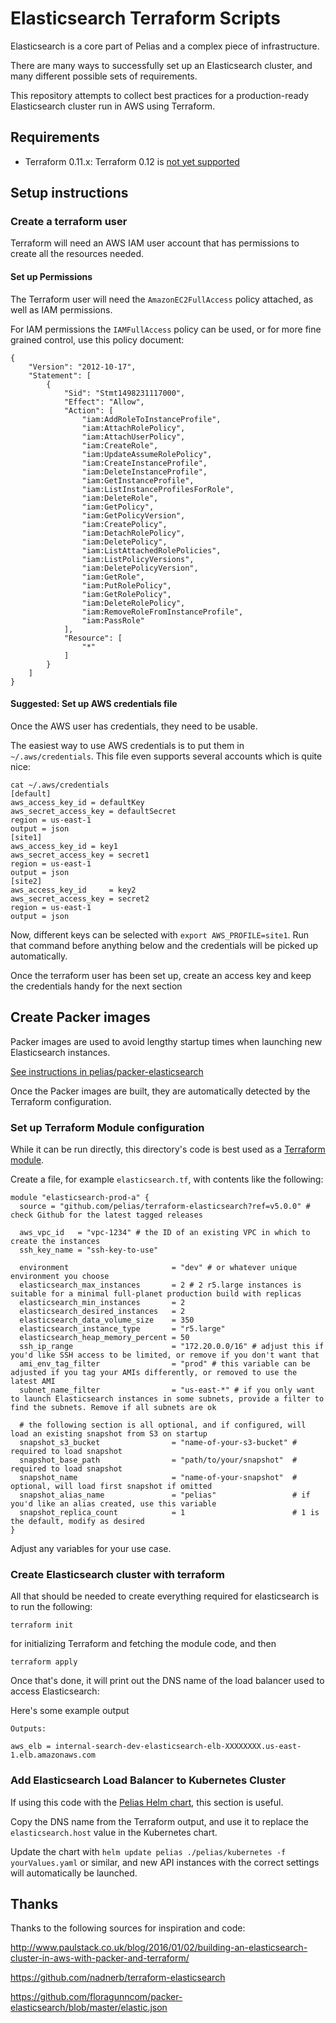 # Elasticsearch Terraform Scripts

Elasticsearch is a core part of Pelias and a complex piece of infrastructure.

There are many ways to successfully set up an Elasticsearch cluster, and many different possible sets of requirements.

This repository attempts to collect best practices for a production-ready Elasticsearch cluster run in AWS using Terraform.

## Requirements

- Terraform 0.11.x: Terraform 0.12 is [not yet supported](https://github.com/pelias/terraform-elasticsearch/issues/4)

## Setup instructions

### Create a terraform user

Terraform will need an AWS IAM user account that has permissions to create all the resources needed.

#### Set up Permissions

The Terraform user will need the `AmazonEC2FullAccess` policy attached, as well as IAM permissions.

For IAM permissions the `IAMFullAccess` policy can be used, or for more fine grained control, use this policy document:
```
{
    "Version": "2012-10-17",
    "Statement": [
        {
            "Sid": "Stmt1498231117000",
            "Effect": "Allow",
            "Action": [
                "iam:AddRoleToInstanceProfile",
                "iam:AttachRolePolicy",
                "iam:AttachUserPolicy",
                "iam:CreateRole",
                "iam:UpdateAssumeRolePolicy",
                "iam:CreateInstanceProfile",
                "iam:DeleteInstanceProfile",
                "iam:GetInstanceProfile",
                "iam:ListInstanceProfilesForRole",
                "iam:DeleteRole",
                "iam:GetPolicy",
                "iam:GetPolicyVersion",
                "iam:CreatePolicy",
                "iam:DetachRolePolicy",
                "iam:DeletePolicy",
                "iam:ListAttachedRolePolicies",
                "iam:ListPolicyVersions",
                "iam:DeletePolicyVersion",
                "iam:GetRole",
                "iam:PutRolePolicy",
                "iam:GetRolePolicy",
                "iam:DeleteRolePolicy",
                "iam:RemoveRoleFromInstanceProfile",
                "iam:PassRole"
            ],
            "Resource": [
                "*"
            ]
        }
    ]
}
```

#### Suggested: Set up AWS credentials file

Once the AWS user has credentials, they need to be usable.

The easiest way to use AWS credentials is to put them in `~/.aws/credentials`. This file even supports several accounts which is quite nice:

```
cat ~/.aws/credentials
[default]
aws_access_key_id = defaultKey
aws_secret_access_key = defaultSecret
region = us-east-1
output = json
[site1]
aws_access_key_id = key1
aws_secret_access_key = secret1
region = us-east-1
output = json
[site2]
aws_access_key_id     = key2
aws_secret_access_key = secret2
region = us-east-1
output = json
```

Now, different keys can be selected with `export AWS_PROFILE=site1`. Run that command before anything below and the credentials will be picked up automatically.


Once the terraform user has been set up, create an access key and keep the credentials handy for the next section

## Create Packer images

Packer images are used to avoid lengthy startup times when launching new Elasticsearch instances.

[See instructions in pelias/packer-elasticsearch](https://github.com/pelias/packer-elasticsearch)


Once the Packer images are built, they are automatically detected by the Terraform configuration.

### Set up Terraform Module configuration

While it can be run directly, this directory's code is best used as a [Terraform module](https://www.terraform.io/intro/getting-started/modules.html).

Create a file, for example `elasticsearch.tf`, with contents like the following:

```hcl
module "elasticsearch-prod-a" {
  source = "github.com/pelias/terraform-elasticsearch?ref=v5.0.0" # check Github for the latest tagged releases

  aws_vpc_id   = "vpc-1234" # the ID of an existing VPC in which to create the instances
  ssh_key_name = "ssh-key-to-use"

  environment                       = "dev" # or whatever unique environment you choose
  elasticsearch_max_instances       = 2 # 2 r5.large instances is suitable for a minimal full-planet production build with replicas
  elasticsearch_min_instances       = 2
  elasticsearch_desired_instances   = 2
  elasticsearch_data_volume_size    = 350
  elasticsearch_instance_type       = "r5.large"
  elasticsearch_heap_memory_percent = 50
  ssh_ip_range                      = "172.20.0.0/16" # adjust this if you'd like SSH access to be limited, or remove if you don't want that
  ami_env_tag_filter                = "prod" # this variable can be adjusted if you tag your AMIs differently, or removed to use the latest AMI
  subnet_name_filter                = "us-east-*" # if you only want to launch Elasticsearch instances in some subnets, provide a filter to find the subnets. Remove if all subnets are ok

  # the following section is all optional, and if configured, will load an existing snapshot from S3 on startup
  snapshot_s3_bucket                = "name-of-your-s3-bucket" # required to load snapshot
  snapshot_base_path                = "path/to/your/snapshot"  # required to load snapshot
  snapshot_name                     = "name-of-your-snapshot"  # optional, will load first snapshot if omitted
  snapshot_alias_name               = "pelias"                 # if you'd like an alias created, use this variable
  snapshot_replica_count            = 1                        # 1 is the default, modify as desired
}
```

Adjust any variables for your use case.


### Create Elasticsearch cluster with terraform

All that should be needed to create everything required for elasticsearch is to run the following:

```
terraform init
```

for initializing Terraform and fetching the module code, and then

```
terraform apply
```

Once that's done, it will print out the DNS name of the load balancer used to access Elasticsearch:

Here's some example output
```
Outputs:

aws_elb = internal-search-dev-elasticsearch-elb-XXXXXXXX.us-east-1.elb.amazonaws.com
```


### Add Elasticsearch Load Balancer to Kubernetes Cluster

If using this code with the [Pelias Helm chart](https://github.com/pelias/kubernetes), this section is useful.

Copy the DNS name from the Terraform output, and use it to replace the `elasticsearch.host` value in the Kubernetes chart.

Update the chart with `helm update pelias ./pelias/kubernetes -f yourValues.yaml` or similar, and new API instances with the correct settings will automatically be launched.


## Thanks

Thanks to the following sources for inspiration and code:

http://www.paulstack.co.uk/blog/2016/01/02/building-an-elasticsearch-cluster-in-aws-with-packer-and-terraform/

https://github.com/nadnerb/terraform-elasticsearch

https://github.com/floragunncom/packer-elasticsearch/blob/master/elastic.json
